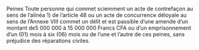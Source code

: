 Peines
Toute personne qui commet sciemment un acte de contrefaçon au sens de l’alinéa 1) de l’article
48 ou un acte de concurrence déloyale au sens de l’Annexe VIII commet un délit et est passible
d’une amende d’un montant de5 000 000 à 15 000 000 Francs CFA ou d’un emprisonnement
d’un (01) mois à six (06) mois ou de l’une et l’autre de ces peines, sans préjudice des
réparations civiles.